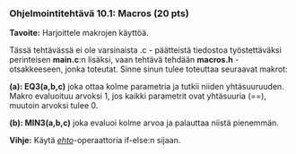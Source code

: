 ### Ohjelmointitehtävä 10.1: Macros (20 pts)

**Tavoite:** Harjoittele makrojen käyttöä.

Tässä tehtävässä ei ole varsinaista .c - päätteistä tiedostoa
työstettäväksi perinteisen **main.c**:n lisäksi,
vaan tehtävä tehdään **macros.h** -otsakkeeseen, jonka toteutat. Sinne sinun 
tulee toteuttaa seuraavat makrot:

**(a): EQ3(a,b,c)** joka ottaa kolme parametria ja tutkii niiden
  yhtäsuuruuden. Makro evaluoituu arvoksi 1, jos kaikki parametrit
  ovat yhtäsuuria (==), muutoin arvoksi tulee 0. 

**(b): MIN3(a,b,c)** joka evaluoi kolme arvoa ja palauttaa niistä pienemmän. 

**Vihje:** Käytä *[ehto](https://en.wikipedia.org/wiki/%3F:#C)*-operaattoria if-else:n sijaan.
